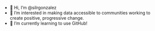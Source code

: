 - 👋 Hi, I’m @silrgonzalez
- 👀 I’m interested in making data accessible to communities working to create positive, progressive change.
- 🌱 I’m currently learning to use GitHub!

<!---
silrgonzalez/silrgonzalez is a ✨ special ✨ repository because its `README.md` (this file) appears on your GitHub profile.
You can click the Preview link to take a look at your changes.
--->
